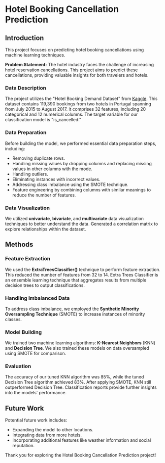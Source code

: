 


# Hotel Booking Cancellation Prediction

## Introduction

This project focuses on predicting hotel booking cancellations using machine learning techniques.

**Problem Statement:** The hotel industry faces the challenge of increasing hotel reservation cancellations. This project aims to predict these cancellations, providing valuable insights for both travelers and hotels.





### Data Description

The project utilizes the "Hotel Booking Demand Dataset" from [Kaggle](https://www.kaggle.com/datasets/jessemostipak/hotel-booking-demand). This dataset contains 119,390 bookings from two hotels in Portugal spanning from July 2015 to August 2017. It comprises 32 features, including 20 categorical and 12 numerical columns. The target variable for our classification model is "is_cancelled."

### Data Preparation

Before building the model, we performed essential data preparation steps, including:

- Removing duplicate rows.
- Handling missing values by dropping columns and replacing missing values in other columns with the mode.
- Handling outliers.
- Eliminating instances with incorrect values.
- Addressing class imbalance using the SMOTE technique.
- Feature engineering by combining columns with similar meanings to reduce the number of features.

### Data Visualization

We utilized **univariate**, **bivariate**, and **multivariate** data visualization techniques to better understand the data. Generated a correlation matrix to explore relationships within the dataset.

## Methods

### Feature Extraction

We used the **ExtraTreesClassifier()** technique to perform feature extraction. This reduced the number of features from 32 to 14. Extra Trees Classifier is an ensemble learning technique that aggregates results from multiple decision trees to output classifications.

### Handling Imbalanced Data

To address class imbalance, we employed the **Synthetic Minority Oversampling Technique** (SMOTE) to increase instances of minority classes.

### Model Building

We trained two machine learning algorithms: **K-Nearest Neighbors** (KNN) and **Decision Tree**. We also trained these models on data oversampled using SMOTE for comparison.

### Evaluation

The accuracy of our tuned KNN algorithm was 85%, while the tuned Decision Tree algorithm achieved 83%. After applying SMOTE, KNN still outperformed Decision Tree. Classification reports provide further insights into the models' performance.


## Future Work

Potential future work includes:

- Expanding the model to other locations.
- Integrating data from more hotels.
- Incorporating additional features like weather information and social reputation.

Thank you for exploring the Hotel Booking Cancellation Prediction project!
